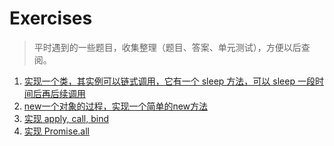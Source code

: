 # Exercises

> 平时遇到的一些题目，收集整理（题目、答案、单元测试），方便以后查阅。

1. [实现一个类，其实例可以链式调用，它有一个 sleep 方法，可以 sleep 一段时间后再后续调用](./src/01/index.ts)
2. [new一个对象的过程，实现一个简单的new方法](./src/02/index.ts)
3. [实现 apply, call, bind](./src/02/index.ts)
4. [实现 Promise.all](./src/04/index.ts)